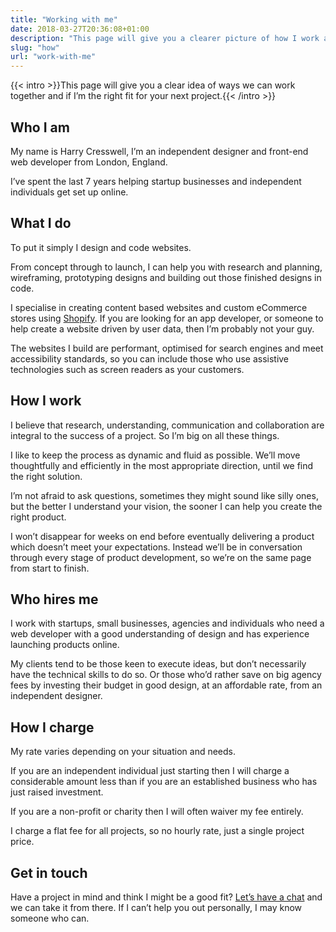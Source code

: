 ```yaml
---
title: "Working with me"
date: 2018-03-27T20:36:08+01:00
description: "This page will give you a clearer picture of how I work and whether I’m the right fit for your next project"
slug: "how"
url: "work-with-me"
---
```


{{< intro >}}This page will give you a clear idea of ways we can work together and if I’m the right fit for your next project.{{< /intro >}}

## Who I am

My name is Harry Cresswell, I’m an independent designer and front-end web developer from London, England.

I’ve spent the last 7 years helping startup businesses and independent individuals get set up online.

## What I do

To put it simply I design and code websites.

From concept through to launch, I can help you with research and planning, wireframing, prototyping designs and building out those finished designs in code.

I specialise in creating content based websites and custom eCommerce stores using [Shopify](https://www.shopify.co.uk/). If you are looking for an app developer, or someone to help create a website driven by user data, then I’m probably not your guy.

The websites I build are performant, optimised for search engines and meet accessibility standards, so you can include those who use assistive technologies such as screen readers as your customers.

## How I work

I believe that research, understanding, communication and collaboration are integral to the success of a project. So I’m big on all these things.

I like to keep the process as dynamic and fluid as possible. We’ll move thoughtfully and efficiently in the most appropriate direction, until we find the right solution.

I’m not afraid to ask questions, sometimes they might sound like silly ones, but the better I understand your vision, the sooner I can help you create the right product.

I won’t disappear for weeks on end before eventually delivering a product which doesn’t meet your expectations. Instead we’ll be in conversation through every stage of product development, so we’re on the same page from start to finish.

## Who hires me

I work with startups, small businesses, agencies and individuals who need a web developer with a good understanding of design and has experience launching products online.

My clients tend to be those keen to execute ideas, but don’t necessarily have the technical skills to do so. Or those who’d rather save on big agency fees by investing their budget in good design, at an affordable rate, from an independent designer.

## How I charge

My rate varies depending on your situation and needs.

If you are an independent individual just starting then I will charge a considerable amount less than if you are an established business who has just raised investment.

If you are a non-profit or charity then I will often waiver my fee entirely.

I charge a flat fee for all projects, so no hourly rate, just a single project price.

## Get in touch

Have a project in mind and think I might be a good fit? [Let’s have a chat](/contact/) and we can take it from there. If I can’t help you out personally, I may know someone who can.
